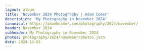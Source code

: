 ```yaml
---
layout: album
title: 'November 2024 Photography | Adam Comer'
description: 'My Photography in November 2024'
canonical: https://adambcomer.com/photography/2024/november/
header: November 2024
subheader: My Photography in November 2024
photos: photography/2024/november/photos.json
date: 2024-11-01
---
```


